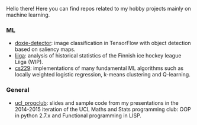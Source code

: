 Hello there!
Here you can find repos related to my hobby projects mainly on machine learning.

### ML
  - [doxie-detector](https://github.com/nlaaksonen/doxie-detector): image classification in TensorFlow with object detection based on saliency maps.
  - [liiga](https://github.com/nlaaksonen/liiga): analysis of historical statistics of the Finnish ice hockey league Liiga (WIP).
  - [cs229](https://github.com/nlaaksonen/cs229): implementations of many fundamental ML algorithms such as locally weighted logistic regression,
  k-means clustering and Q-learning.
  
### General
  - [ucl_progclub](https://github.com/nlaaksonen/ucl_progclub): slides and sample code from my presentations in the 2014-2015 iteration
  of the UCL Maths and Stats programming club: OOP in python 2.7.x and Functional programming in LISP.
